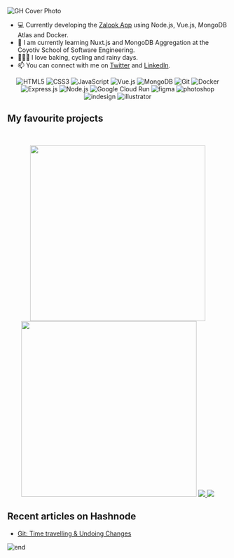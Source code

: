 ![GH Cover Photo](https://user-images.githubusercontent.com/89296394/171009458-17614bfa-189a-4139-8cc9-3dcc12053fbf.jpg)


- 💻 Currently developing the [Zalook App](https://github.com/NazChini/zalook) using Node.js, Vue.js, MongoDB Atlas and Docker.
- 📝 I am currently learning Nuxt.js and MongoDB Aggregation at the Coyotiv School of Software Engineering.
- 🧘🏻‍♀️ I love baking, cycling and rainy days.
- 📫 You can connect with me on [Twitter](https://www.twitter.com/NazChini) and [LinkedIn](https://www.linkedin.com/in/nazneen-oomatia).

<p align="center">
<img alt="HTML5" src="https://img.shields.io/badge/html5-B9F5FF.svg?style=for-the-badge&logo=html5&logoColor=140200"/>
<img alt="CSS3" src="https://img.shields.io/badge/css3-FFF8B9.svg?style=for-the-badge&logo=css3&logoColor=140200"/>
<img alt="JavaScript" src="https://img.shields.io/badge/javascript-B9F5FF.svg?style=for-the-badge&logo=javascript&logoColor=140200"/>
<img alt="Vue.js" src="https://img.shields.io/badge/vue.js-00040B.svg?style=for-the-badge&logo=vue.js&logoColor=fff"/>
<img alt="MongoDB" src="https://img.shields.io/badge/mongodb-B9F5FF.svg?style=for-the-badge&logo=mongodb&logoColor=140200"/>
<img alt="Git" src="https://img.shields.io/badge/git-FFF8B9.svg?style=for-the-badge&logo=git&logoColor=140200"/>
<img alt="Docker" src="https://img.shields.io/badge/docker-00040B.svg?style=for-the-badge&logo=docker&logoColor=ffffff"/>
<img alt="Express.js" src="https://img.shields.io/badge/express.js-FFF8B9.svg?style=for-the-badge&logo=express.js&logoColor=140200" />
<img alt="Node.js" src="https://img.shields.io/badge/node.js-B9F5FF.svg?style=for-the-badge&logo=node.js&logoColor=140200"/>
<img alt="Google Cloud Run" src="https://img.shields.io/badge/Google Cloud Run-00040B.svg?style=for-the-badge&logo=google cloud run&logoColor=ffffff" />
<img alt="figma" src="https://img.shields.io/badge/figma-B9F5FF.svg?style=for-the-badge&logo=figma&logoColor=140200"/>
<img alt="photoshop" src="https://img.shields.io/badge/Photoshop-FFF8B9.svg?style=for-the-badge&logo=adobe photoshop&logoColor=140200"/>
<img alt="indesign" src="https://img.shields.io/badge/indesign-B9F5FF.svg?style=for-the-badge&logo=adobe indesign&logoColor=140200"/>
<img alt="illustrator" src="https://img.shields.io/badge/illustrator-00040B.svg?style=for-the-badge&logo=adobe illustrator&logoColor=ffffff"/>
  </p>

 ## My favourite projects
   <br/>
<p align="center">
  <img width="400" src="https://user-images.githubusercontent.com/89296394/171044618-bb7a294d-98f2-492e-92ac-3ab4881acf03.png" />
  <img width="400" src="https://user-images.githubusercontent.com/89296394/171389620-1adb7d97-abc7-40da-baf4-59a2a654ce17.jpeg" />
  <a href="https://github.com/NazChini/zalook">
  <img align="" src="https://github-readme-stats.vercel.app/api/pin/?username=NazChini&repo=zalook&bg_color=FFF8B9&text_color=140200&title_color=140200&border_color=fff&icon_color=A17702" />
</a>  
  <a href="https://github.com/NazChini/Space-Travel">
  <img align="" src="https://github-readme-stats.vercel.app/api/pin/?username=NazChini&repo=Space-Travel&bg_color=FFF8B9&text_color=140200&title_color=140200&border_color=fff&icon_color=140200" />
</a>
</p>
  
## Recent articles on Hashnode
  
<!-- BLOG-POST-LIST:START -->
- [Git: Time travelling & Undoing Changes](https://nazneen.hashnode.dev/git-time-travelling-and-undoing-changes)
<!-- BLOG-POST-LIST:END -->

![end](https://user-images.githubusercontent.com/89296394/171047918-5bb226f1-74c3-4674-b90b-591096c9e8b3.png)
